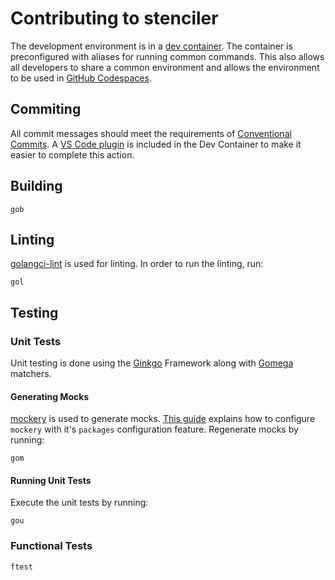 # Contributing to stenciler

The development environment is in a [dev container](https://containers.dev). The container is preconfigured with aliases
for running common commands. This also allows all developers to share a common environment and allows the environment to
be used in [GitHub Codespaces](https://docs.github.com/en/codespaces).

## Commiting

All commit messages should meet the requirements of [Conventional Commits](https://www.conventionalcommits.org/en/v1.0.0/).
A [VS Code plugin](https://marketplace.visualstudio.com/items?itemName=vivaxy.vscode-conventional-commits) is included
in the Dev Container to make it easier to complete this action.

## Building

```shell
gob
```

## Linting

[golangci-lint](https://golangci-lint.run/) is used for linting. In order to run the linting, run:

```shell
gol
```

## Testing

### Unit Tests

Unit testing is done using the [Ginkgo](https://onsi.github.io/ginkgo/) Framework along with
[Gomega](https://onsi.github.io/gomega/) matchers.

#### Generating Mocks

[mockery](https://vektra.github.io/mockery/latest/) is used to generate mocks.
[This guide](https://vektra.github.io/mockery/latest/features/#packages-configuration) explains how to configure
`mockery` with it's `packages` configuration feature. Regenerate mocks by running:

```shell
gom
```

#### Running Unit Tests

Execute the unit tests by running:

```shell
gou
```

### Functional Tests

```shell
ftest
```
